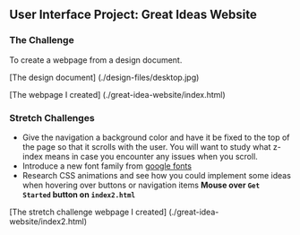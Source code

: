 ## User Interface Project: Great Ideas Website

### The Challenge
To create a webpage from a design document.

[The design document] (./design-files/desktop.jpg)

[The webpage I created] (./great-idea-website/index.html)

### Stretch Challenges

- Give the navigation a background color and have it be fixed to the top of the page so that it scrolls with the user. You will want to study what z-index means in case you encounter any issues when you scroll.
- Introduce a new font family from [google fonts](https://fonts.google.com/)
- Research CSS animations and see how you could implement some ideas when hovering over buttons or navigation items **Mouse over `Get Started` button on `index2.html`**

[The stretch challenge webpage I created] (./great-idea-website/index2.html)
